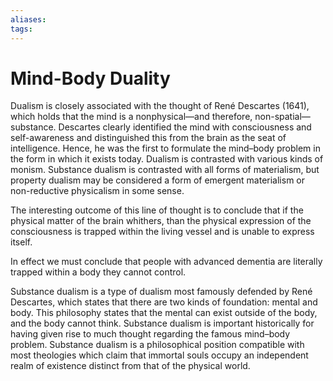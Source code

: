 ```yaml
---
aliases:
tags:
---
```


# Mind-Body Duality

Dualism is closely associated with the thought of René Descartes (1641), which holds that the mind is a nonphysical—and therefore, non-spatial—substance. Descartes clearly identified the mind with consciousness and self-awareness and distinguished this from the brain as the seat of intelligence. Hence, he was the first to formulate the mind–body problem in the form in which it exists today. Dualism is contrasted with various kinds of monism. Substance dualism is contrasted with all forms of materialism, but property dualism may be considered a form of emergent materialism or non-reductive physicalism in some sense. 

The interesting outcome of this line of thought is to conclude that if the physical matter of the brain whithers, than the physical expression of the consciousness is trapped within the living vessel and is unable to express itself.

In effect we must conclude that people with advanced dementia are literally trapped within a body they cannot control.  

Substance dualism is a type of dualism most famously defended by René Descartes, which states that there are two kinds of foundation: mental and body. This philosophy states that the mental can exist outside of the body, and the body cannot think. Substance dualism is important historically for having given rise to much thought regarding the famous mind–body problem. Substance dualism is a philosophical position compatible with most theologies which claim that immortal souls occupy an independent realm of existence distinct from that of the physical world.